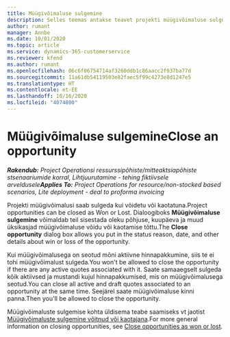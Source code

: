```yaml
---
title: Müügivõimaluse sulgemine
description: Selles teemas antakse teavet projekti müügivõimaluse sulgemise kohta.
author: rumant
manager: Annbe
ms.date: 10/01/2020
ms.topic: article
ms.service: dynamics-365-customerservice
ms.reviewer: kfend
ms.author: rumant
ms.openlocfilehash: 06c6f06754714af3260ddb1c86aacc2f937ba77d
ms.sourcegitcommit: 11a61db54119503e82faec5f99c4273e8d1247e5
ms.translationtype: HT
ms.contentlocale: et-EE
ms.lasthandoff: 10/16/2020
ms.locfileid: "4074800"
---
```

# <a name="close-an-opportunity"></a><span data-ttu-id="b373d-103">Müügivõimaluse sulgemine</span><span class="sxs-lookup"><span data-stu-id="b373d-103">Close an opportunity</span></span>

<span data-ttu-id="b373d-104">_**Rakendub:** Project Operationsi ressurssipõhiste/mitteaktsiapõhiste stsenaariumide korral,  Lihtjuurutamine - tehing fiktiivsele arveldusele_</span><span class="sxs-lookup"><span data-stu-id="b373d-104">_**Applies To:** Project Operations for resource/non-stocked based scenarios, Lite deployment - deal to proforma invoicing_</span></span>

<span data-ttu-id="b373d-105">Projekti müügivõimalusi saab sulgeda kui võidetu või kaotatuna.</span><span class="sxs-lookup"><span data-stu-id="b373d-105">Project opportunities can be closed as Won or Lost.</span></span> <span data-ttu-id="b373d-106">Dialoogiboks **Müügivõimaluse sulgemine** võimaldab teil sisestada oleku põhjuse, kuupäeva ja muud üksikasjad müügivõimaluse võidu või kaotamise tõttu.</span><span class="sxs-lookup"><span data-stu-id="b373d-106">The **Close opportunity** dialog box allows you put in the status reason, date, and other details about win or loss of the opportunity.</span></span>

<span data-ttu-id="b373d-107">Kui müügivõimalusega on seotud mõni aktiivne hinnapakkumine, siis te ei tohi müügivõimalust sulgeda.</span><span class="sxs-lookup"><span data-stu-id="b373d-107">You won't be allowed to close the opportunity if there are any active quotes associated with it.</span></span> <span data-ttu-id="b373d-108">Saate samaaegselt sulgeda kõik aktiivsed ja mustandi kujul hinnapakkumised, mis on müügivõimalusega seotud.</span><span class="sxs-lookup"><span data-stu-id="b373d-108">You can close all active and draft quotes associated to an opportunity at the same time.</span></span> <span data-ttu-id="b373d-109">Seejärel saate müügivõimaluse kinni panna.</span><span class="sxs-lookup"><span data-stu-id="b373d-109">Then you'll be allowed to close the opportunity.</span></span>

<span data-ttu-id="b373d-110">Müügivõimaluste sulgemise kohta üldisema teabe saamiseks vt jaotist [Müügivõimaluste sulgemine võitnud või kaotajana](https://docs.microsoft.com/dynamics365/sales-enterprise/close-opportunity-won-lost-sales).</span><span class="sxs-lookup"><span data-stu-id="b373d-110">For more general information on closing opportunities, see [Close opportunities as won or lost](https://docs.microsoft.com/dynamics365/sales-enterprise/close-opportunity-won-lost-sales).</span></span>
